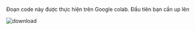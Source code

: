 Đoạn code này được thực hiện trên Google colab. 
Đầu tiên bạn cần up lên 


![download](https://github.com/ttlenh04/AI-hackathon---Face-analysis-challenge/assets/156582899/ff3119ca-70ac-4bf0-b11a-da7a9c6d41d8)
